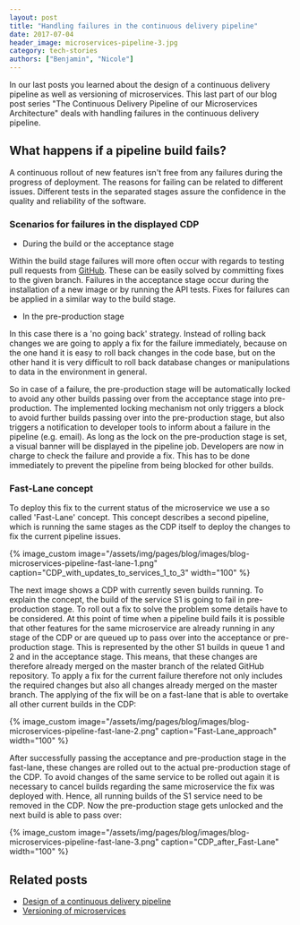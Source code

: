 ```yaml
---
layout: post
title: "Handling failures in the continuous delivery pipeline"
date: 2017-07-04
header_image: microservices-pipeline-3.jpg
category: tech-stories
authors: ["Benjamin", "Nicole"]
---
```


In our last posts you learned about the design of a continuous delivery pipeline as well as versioning of microservices.
This last part of our blog post series "The Continuous Delivery Pipeline of our Microservices Architecture" deals with handling failures in the continuous delivery pipeline.

## What happens if a pipeline build fails?

A continuous rollout of new features isn't free from any failures during the progress of deployment.
The reasons for failing can be related to different issues.
Different tests in the separated stages assure the confidence in the quality and reliability of the software.

### Scenarios for failures in the displayed CDP

* During the build or the acceptance stage

Within the build stage failures will more often occur with regards to testing pull requests from [GitHub](https://github.com/).
These can be easily solved by committing fixes to the given branch.
Failures in the acceptance stage occur during the installation of a new image or by running the API tests.
Fixes for failures can be applied in a similar way to the build stage.

* In the pre-production stage

In this case there is a 'no going back' strategy.
Instead of rolling back changes we are going to apply a fix for the failure immediately, because on the one hand it is easy to roll back changes in the code base, but on the other hand  it is very difficult to roll back database changes or manipulations to data in the environment in general.

So in case of a failure, the pre-production stage will be automatically locked to avoid any other builds passing over from the acceptance stage into pre-production.
The implemented locking mechanism not only triggers a block to avoid further builds passing over into the pre-production stage, but also triggers a notification to developer tools to inform about a failure in the pipeline (e.g. email).
As long as the lock on the pre-production stage is set, a visual banner will be displayed in the pipeline job.
Developers are now in charge to check the failure and provide a fix.
This has to be done immediately to prevent the pipeline from being blocked for other builds.

### Fast-Lane concept

To deploy this fix to the current status of the microservice we use a so called 'Fast-Lane' concept.
This concept describes a second pipeline, which is running the same stages as the CDP itself to deploy the changes to fix the current pipeline issues.

{% image_custom image="/assets/img/pages/blog/images/blog-microservices-pipeline-fast-lane-1.png" caption="CDP_with_updates_to_services_1_to_3" width="100" %}

The next image shows a CDP with currently seven builds running.
To explain the concept, the build of the service S1 is going to fail in pre-production stage.
To roll out a fix to solve the problem some details have to be considered.
At this point of time when a pipeline build fails it is possible that other features for the same microservice are already running in any stage of the CDP or are queued up to pass over into the acceptance or pre-production stage.
This is represented by the other S1 builds in queue 1 and 2 and in the acceptance stage.
This means, that these changes are therefore already merged on the master branch of the related GitHub repository.
To apply a fix for the current failure therefore not only includes the required changes but also all changes already merged on the master branch.
The applying of the fix will be on a fast-lane that is able to overtake all other current builds in the CDP:

{% image_custom image="/assets/img/pages/blog/images/blog-microservices-pipeline-fast-lane-2.png" caption="Fast-Lane_approach" width="100" %}

After successfully passing the acceptance and pre-production stage in the fast-lane, these changes are rolled out to the actual pre-production stage of the CDP.
To avoid changes of the same service to be rolled out again it is necessary to cancel builds regarding the same microservice the fix was deployed with.
Hence, all running builds of the S1 service need to be removed in the CDP.
Now the pre-production stage gets unlocked and the next build is able to pass over:

{% image_custom image="/assets/img/pages/blog/images/blog-microservices-pipeline-fast-lane-3.png" caption="CDP_after_Fast-Lane" width="100" %}

## Related posts

* [Design of a continuous delivery pipeline](/blog/tech-stories/design-of-a-continuous-delivery-pipeline/)
* [Versioning of microservices](/blog/tech-stories/versioning-of-microservices/)

